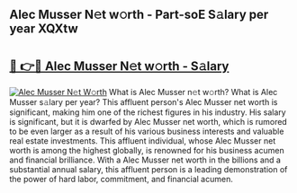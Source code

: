 ## Alec Musser N𝚎t w𝚘rth - Part-soE S𝚊lary per year XQXtw

# <h2><a href="http://gc4mh8v.nevu.top/?p=Alec+Musser">🔗 👉🔴 Alec Musser N𝚎t w𝚘rth - S𝚊lary</a></h2>

[![Alec Musser N𝚎t W𝚘rth](https://i.imgur.com/Oavwk0R.jpeg)](http://gc4mh8v.nevu.top/?p=Alec+Musser)
What is Alec Musser n𝚎t w𝚘rth? What is Alec Musser s𝚊lary per year?
This affluent person's Alec Musser net worth is significant, making him one of the richest figures in his industry. His salary is significant, but it is dwarfed by Alec Musser net worth, which is rumored to be even larger as a result of his various business interests and valuable real estate investments. This affluent individual, whose Alec Musser net worth is among the highest globally, is renowned for his business acumen and financial brilliance. With a Alec Musser net worth in the billions and a substantial annual salary, this affluent person is a leading demonstration of the power of hard labor, commitment, and financial acumen.
